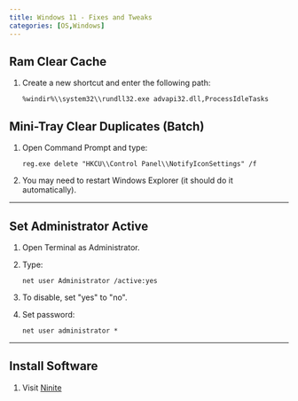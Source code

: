 ```yaml
---
title: Windows 11 - Fixes and Tweaks
categories: [OS,Windows]
---
```


## Ram Clear Cache

1. Create a new shortcut and enter the following path:

    ```batch
    %windir%\\system32\\rundll32.exe advapi32.dll,ProcessIdleTasks
    ```

## Mini-Tray Clear Duplicates (Batch)

1. Open Command Prompt and type:

    ```batch
    reg.exe delete "HKCU\\Control Panel\\NotifyIconSettings" /f
    ```

2. You may need to restart Windows Explorer (it should do it automatically).

---

## Set Administrator Active

1. Open Terminal as Administrator.
2. Type:

    ```batch
    net user Administrator /active:yes
    ```

3. To disable, set "yes" to "no".
4. Set password:

    ```batch
    net user administrator *
    ```

---

## Install Software

1. Visit [Ninite](https://ninite.com)
